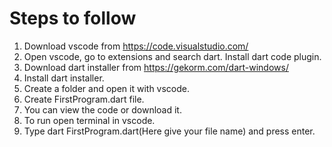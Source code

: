 # Steps to follow
1. Download vscode from https://code.visualstudio.com/
2. Open vscode, go to extensions and search dart. Install dart code plugin.
3. Download dart installer from https://gekorm.com/dart-windows/
4. Install dart installer.
5. Create a folder and open it with vscode.
6. Create FirstProgram.dart file.
7. You can view the code or download it.
8. To run open terminal in vscode.
9. Type dart FirstProgram.dart(Here give your file name) and press enter. 
